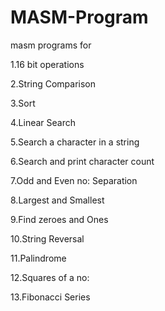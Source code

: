 # MASM-Program
masm programs for

1.16 bit operations

2.String Comparison

3.Sort

4.Linear Search

5.Search a character in a string

6.Search and print character count

7.Odd and Even no: Separation

8.Largest and Smallest

9.Find zeroes and Ones

10.String Reversal

11.Palindrome

12.Squares of a no:

13.Fibonacci Series

